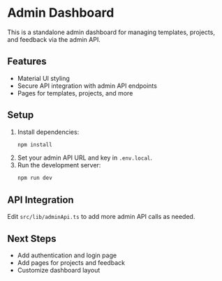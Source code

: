 # Admin Dashboard

This is a standalone admin dashboard for managing templates, projects, and feedback via the admin API.

## Features
- Material UI styling
- Secure API integration with admin API endpoints
- Pages for templates, projects, and more

## Setup
1. Install dependencies:
   ```sh
   npm install
   ```
2. Set your admin API URL and key in `.env.local`.
3. Run the development server:
   ```sh
   npm run dev
   ```

## API Integration
Edit `src/lib/adminApi.ts` to add more admin API calls as needed.

## Next Steps
- Add authentication and login page
- Add pages for projects and feedback
- Customize dashboard layout
